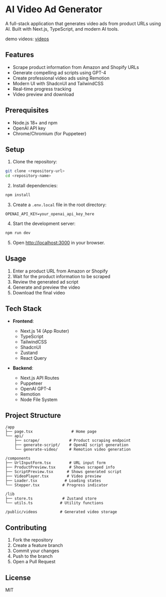# AI Video Ad Generator

A full-stack application that generates video ads from product URLs using AI. Built with Next.js, TypeScript, and modern AI tools.

demo videos:
[videos](https://drive.google.com/drive/folders/1atI2asoxuh9avYmJ6fkzWmks-fXmLWVe?usp=sharing)

## Features

- Scrape product information from Amazon and Shopify URLs
- Generate compelling ad scripts using GPT-4
- Create professional video ads using Remotion
- Modern UI with ShadcnUI and TailwindCSS
- Real-time progress tracking
- Video preview and download

## Prerequisites

- Node.js 18+ and npm
- OpenAI API key
- Chrome/Chromium (for Puppeteer)

## Setup

1. Clone the repository:
```bash
git clone <repository-url>
cd <repository-name>
```

2. Install dependencies:
```bash
npm install
```

3. Create a `.env.local` file in the root directory:
```env
OPENAI_API_KEY=your_openai_api_key_here
```

4. Start the development server:
```bash
npm run dev
```

5. Open [http://localhost:3000](http://localhost:3000) in your browser.

## Usage

1. Enter a product URL from Amazon or Shopify
2. Wait for the product information to be scraped
3. Review the generated ad script
4. Generate and preview the video
5. Download the final video

## Tech Stack

- **Frontend**:
  - Next.js 14 (App Router)
  - TypeScript
  - TailwindCSS
  - ShadcnUI
  - Zustand
  - React Query

- **Backend**:
  - Next.js API Routes
  - Puppeteer
  - OpenAI GPT-4
  - Remotion
  - Node File System

## Project Structure

```
/app
├── page.tsx                 # Home page
└── api/
    ├── scrape/             # Product scraping endpoint
    ├── generate-script/    # OpenAI script generation
    └── generate-video/     # Remotion video generation

/components
├── UrlInputForm.tsx        # URL input form
├── ProductPreview.tsx      # Shows scraped info
├── ScriptPreview.tsx      # Shows generated script
├── VideoPlayer.tsx        # Video preview
├── Loader.tsx            # Loading states
└── Stepper.tsx          # Progress indicator

/lib
├── store.ts             # Zustand store
└── utils.ts            # Utility functions

/public/videos          # Generated video storage
```

## Contributing

1. Fork the repository
2. Create a feature branch
3. Commit your changes
4. Push to the branch
5. Open a Pull Request

## License

MIT
